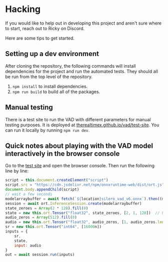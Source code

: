 # Hacking

If you would like to help out in developing this project and aren't sure where to start, reach out to Ricky on Discord.

Here are some tips to get started.

## Setting up a dev environment

After cloning the repository, the following commands will install dependencies for the project and run the automated tests. They should all be run from the top level of the repository.

1. `npm install` to install dependencies.
2. `npm run build` to build all of the packages.

## Manual testing

There is a test site to run the VAD with different parameters for manual testing purposes. It is deployed at [therealtimex.github.io/vad/test-site](https://therealtimex.github.io/vad/test-site/). You can run it locally by running `npm run dev`.

## Quick notes about playing with the VAD model interactively in the browser console

Go to the [test site](https://therealtimex.github.io/vad/test-site/) and open the browser console. Then run the following line by line:

```js linenums="1"
script = this.document.createElement("script")
script.src = "https://cdn.jsdelivr.net/npm/onnxruntime-web/dist/ort.js" 
document.body.appendChild(script)
// wait a few seconds
modelarraybuffer = await fetch(`${location}silero_vad_v6.onnx`).then((model) => model.arrayBuffer())
session = await ort.InferenceSession.create(modelarraybuffer)
state_zeroes = Array(2 * 128).fill(0)
state = new this.ort.Tensor("float32", state_zeroes, [2, 1, 128])  // https://github.com/snakers4/silero-vad/blob/fdbb0a3a81e0f9d95561d6b388d67dce5d9e3f1b/utils_vad.py#L58
audio_zeros = Array(512).fill(0) 
audio = new this.ort.Tensor("float32", audio_zeros, [1, audio_zeros.length])
sr = new this.ort.Tensor("int64", [16000n])
inputs = {
    sr,
    state,
    input: audio
}
out = await session.run(inputs)
```
